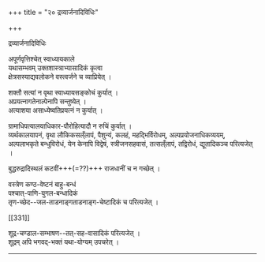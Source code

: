 +++
title = "२० द्रव्यार्जनादिविधिः"

+++

द्रव्यार्जनादिविधिः

अपूर्णवृत्तिश्चेत् स्वाध्यायकाले  
यथासम्भवम् उक्तशास्त्राभ्यासादिकं कृत्वा  
क्षेत्रसस्याद्यवलोकने वस्त्वर्जने च व्याप्रियेत् ।  

शक्तौ सत्यां न वृथा स्वाध्यायसङ्कोचं कुर्यात् ।  
अप्रयत्नागतेनाल्पेनापि सन्तुष्येत् ।  
अत्याशया असाध्येष्वतिप्रयत्नं न कुर्यात् ।  

ग्रामाधिपत्यालयाधिकार-पौरोहित्यादौ न रुचिं कुर्यात् ।  
व्यर्थकालयापनं, वृथा लौकिकसल्ँलापं, पैशुन्यं, कलहं, महद्भिर्विरोधम्, अल्पप्रयोजनाधिकव्ययम्, अल्पलाभकृते बन्धुविरोधं, येन केनापि विद्वेषं, स्त्रीजनसहवासं, तत्सल्ँलापं, तद्विरोधं, द्यूतादिकञ्च परित्यजेत् ।  

बुद्धरुद्रादिस्थलं कटवीं+++(=??)+++ राजधानीं च न गच्छेत् ।  

वस्त्रेण कण्ठ-वेष्टनं बाहु-बन्धं  
पश्चात्-पाणि-युगल-बन्धादिकं  
तृण-च्छेद--जल-ताडनाङ्गताडनाङ्ग-चेष्टादिकं च परित्यजेत् ।

[[331]]

शूद्र-चण्डाल-सम्भाषण--तत्-सह-वासादिकं परित्यजेत् ।  
शूद्रम् अपि भगवद्-भक्तं यथा-योग्यम् उपचरेत् ।

***
